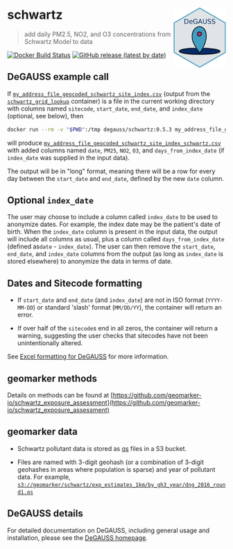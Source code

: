 # schwartz <a href='https://degauss-org.github.io/DeGAUSS/'><img src='DeGAUSS_hex.png' align="right" height="138.5" /></a>

> add daily PM2.5, NO2, and O3 concentrations from Schwartz Model to data

[![Docker Build Status](https://img.shields.io/docker/automated/degauss/schwartz)](https://hub.docker.com/repository/docker/degauss/schwartz/tags)
[![GitHub release (latest by date)](https://img.shields.io/github/v/release/degauss-org/schwartz)](https://github.com/degauss-org/schwartz/releases)

## DeGAUSS example call

If [`my_address_file_geocoded_schwartz_site_index.csv`](https://github.com/degauss-org/schwartz/blob/master/test/my_address_file_geocoded_schwartz_site_index.csv) (output from the [`schwartz_grid_lookup`](https://degauss.org/schwartz_grid_lookup/) container) is a file in the current working directory with columns named `sitecode`, `start_date`, `end_date`, and `index_date` (optional, see below), then

```sh
docker run --rm -v "$PWD":/tmp degauss/schwartz:0.5.3 my_address_file_geocoded_schwartz_site_index.csv
```

will produce [`my_address_file_geocoded_schwartz_site_index_schwartz.csv`](https://github.com/degauss-org/schwartz/blob/master/test/my_address_file_geocoded_schwartz_site_index_schwartz.csv) with added columns named `date`, `PM25`, `NO2`, `O3`, and `days_from_index_date` (if `index_date` was supplied in the input data). 

The output will be in "long" format, meaning there will be a row for every day between the `start_date` and `end_date`, defined by the new `date` column. 

## Optional `index_date`

The user may choose to include a column called `index_date` to be used to anonymize dates. For example, the index date may be the patient's date of birth. When the `index_date` column is present in the input data, the output will include all columns as usual, plus a column called `days_from_index_date` (defined as`date` - `index_date`). The user can then remove the `start_date`, `end_date`, and `index_date` columns from the output (as long as `index_date` is stored elsewhere) to anonymize the data in terms of date. 

## Dates and Sitecode formatting

- If `start_date` and `end_date` (and `index_date`) are not in ISO format (`YYYY-MM-DD`) or standard 'slash' format (`MM/DD/YY`), the container will return an error.

- If over half of the `sitecode`s end in all zeros, the container will return a warning, suggesting the user checks that sitecodes have not been unintentionally altered. 

See [Excel formatting for DeGAUSS](https://github.com/degauss-org/degauss-org.github.io/wiki/Excel-formatting-for-DeGAUSS) for more information.

## geomarker methods

Details on methods can be found at [https://github.com/geomarker-io/schwartz_exposure_assessment](https://github.com/geomarker-io/schwartz_exposure_assessment)

## geomarker data

- Schwartz pollutant data is stored as [qs](https://github.com/traversc/qs) files in a S3 bucket. 

- Files are named with 3-digit geohash (or a combination of 3-digit geohashes in areas where population is sparse) and year of pollutant data. For example,  [`s3://geomarker/schwartz/exp_estimates_1km/by_gh3_year/dng_2016_round1.qs`](https://geomarker.s3.us-east-2.amazonaws.com/geomarker/schwartz/exp_estimates_1km/by_gh3_year/dng_2016_round1.qs)

## DeGAUSS details

For detailed documentation on DeGAUSS, including general usage and installation, please see the [DeGAUSS homepage](https://degauss.org).

